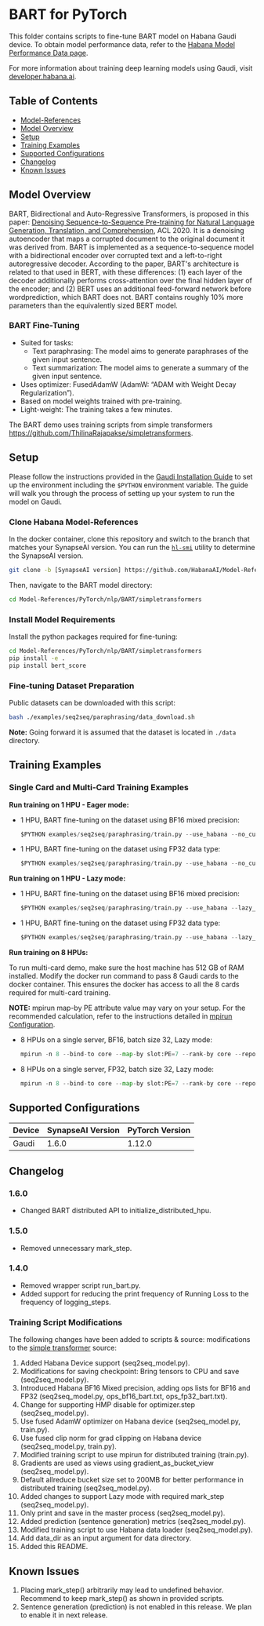 # BART for PyTorch

This folder contains scripts to fine-tune BART model on Habana Gaudi device. To obtain model performance data, refer to the [Habana Model Performance Data page](https://developer.habana.ai/resources/habana-training-models/#performance).

For more information about training deep learning models using Gaudi, visit [developer.habana.ai](https://developer.habana.ai/resources/).

## Table of Contents
  * [Model-References](../../../../README.md)
  * [Model Overview](#model-overview)
  * [Setup](#setup)
  * [Training Examples ](#training-examples)
  * [Supported Configurations](#supported-configurations)
  * [Changelog](#changelog)
  * [Known Issues](#known-issues)

## Model Overview

BART, Bidirectional and Auto-Regressive Transformers, is proposed in this paper: [Denoising Sequence-to-Sequence Pre-training for Natural Language Generation, Translation, and Comprehension](https://aclanthology.org/2020.acl-main.703/), ACL 2020. It is a denoising autoencoder that maps a corrupted document to the original document it was derived from. BART is implemented as a sequence-to-sequence model with a bidirectional encoder over corrupted text and a left-to-right autoregressive decoder. According to the paper, BART's architecture is related to that used in BERT, with these differences: (1) each layer of the decoder additionally performs cross-attention over the final hidden layer of the encoder; and (2) BERT uses an additional feed-forward network before wordprediction, which BART does not. BART contains roughly 10% more parameters than the equivalently sized BERT model.

### BART Fine-Tuning
- Suited for tasks:
  - Text paraphrasing: The model aims to generate paraphrases of the given input sentence.
  - Text summarization: The model aims to generate a summary of the given input sentence.
- Uses optimizer: FusedAdamW (AdamW: “ADAM with Weight Decay Regularization”).
- Based on model weights trained with pre-training.
- Light-weight: The training takes a few minutes.

The BART demo uses training scripts from simple transformers https://github.com/ThilinaRajapakse/simpletransformers.

## Setup
Please follow the instructions provided in the [Gaudi Installation
Guide](https://docs.habana.ai/en/latest/Installation_Guide/index.html) to set up the
environment including the `$PYTHON` environment variable.
The guide will walk you through the process of setting up your system to run the model on Gaudi.

### Clone Habana Model-References
In the docker container, clone this repository and switch to the branch that
matches your SynapseAI version. You can run the
[`hl-smi`](https://docs.habana.ai/en/latest/Management_and_Monitoring/System_Management_Tools_Guide/System_Management_Tools.html#hl-smi-utility-options)
utility to determine the SynapseAI version.
```bash
git clone -b [SynapseAI version] https://github.com/HabanaAI/Model-References
```

Then, navigate to the BART model directory:
```bash
cd Model-References/PyTorch/nlp/BART/simpletransformers
```

### Install Model Requirements
Install the python packages required for fine-tuning:
```bash
cd Model-References/PyTorch/nlp/BART/simpletransformers
pip install -e .
pip install bert_score
```

### Fine-tuning Dataset Preparation

Public datasets can be downloaded with this script:
```bash
bash ./examples/seq2seq/paraphrasing/data_download.sh
```

**Note:** Going forward it is assumed that the dataset is located in `./data` directory.

## Training Examples

### Single Card and Multi-Card Training Examples
**Run training on 1 HPU - Eager mode:**
- 1 HPU, BART fine-tuning on the dataset using BF16 mixed precision:
  ```python
  $PYTHON examples/seq2seq/paraphrasing/train.py --use_habana --no_cuda --use_fused_adam --use_fused_clip_norm --max_seq_length 128 --train_batch_size 32 --num_train_epochs 5 --save_best_model --output_dir output --bf16
  ```
- 1 HPU, BART fine-tuning on the dataset using FP32 data type:
  ```python
  $PYTHON examples/seq2seq/paraphrasing/train.py --use_habana --no_cuda --use_fused_adam --use_fused_clip_norm --max_seq_length 128 --train_batch_size 32 --num_train_epochs 5 --save_best_model --output_dir output
  ```

**Run training on 1 HPU - Lazy mode:**

- 1 HPU, BART fine-tuning on the dataset using BF16 mixed precision:
  ```python
  $PYTHON examples/seq2seq/paraphrasing/train.py --use_habana --lazy_mode --no_cuda --use_fused_adam --use_fused_clip_norm --max_seq_length 128 --train_batch_size 32 --num_train_epochs 5 --logging_steps 50 --save_best_model --output_dir output --bf16
  ```
- 1 HPU, BART fine-tuning on the dataset using FP32 data type:
  ```python
  $PYTHON examples/seq2seq/paraphrasing/train.py --use_habana --lazy_mode --no_cuda --use_fused_adam --use_fused_clip_norm --max_seq_length 128 --train_batch_size 32 --num_train_epochs 5 --logging_steps 50 --save_best_model --output_dir output
  ```

**Run training on 8 HPUs:**

To run multi-card demo, make sure the host machine has 512 GB of RAM installed. Modify the docker run command to pass 8 Gaudi cards to the docker container. This ensures the docker has access to all the 8 cards required for multi-card training.

**NOTE:** mpirun map-by PE attribute value may vary on your setup. For the recommended calculation, refer to the instructions detailed in [mpirun Configuration](https://docs.habana.ai/en/latest/PyTorch/PyTorch_Scaling_Guide/DDP_Based_Scaling.html#mpirun-configuration).

- 8 HPUs on a single server, BF16, batch size 32, Lazy mode:
  ```python
  mpirun -n 8 --bind-to core --map-by slot:PE=7 --rank-by core --report-bindings --allow-run-as-root $PYTHON examples/seq2seq/paraphrasing/train.py --use_habana --lazy_mode --no_cuda --use_fused_adam --use_fused_clip_norm --max_seq_length 128 --train_batch_size 32 --num_train_epochs 5 --logging_steps 50 --save_best_model --output_dir /tmp/multicards --bf16 --distributed
  ```

- 8 HPUs on a single server, FP32, batch size 32, Lazy mode:
  ```python
  mpirun -n 8 --bind-to core --map-by slot:PE=7 --rank-by core --report-bindings --allow-run-as-root $PYTHON examples/seq2seq/paraphrasing/train.py --use_habana --lazy_mode --no_cuda --use_fused_adam --use_fused_clip_norm --max_seq_length 128 --train_batch_size 32 --num_train_epochs 5 --logging_steps 50 --save_best_model --output_dir /tmp/multicards --distributed
  ```


## Supported Configurations

| Device | SynapseAI Version | PyTorch Version |
|-----|-----|-----|
| Gaudi | 1.6.0 | 1.12.0 |

## Changelog
### 1.6.0
 - Changed BART distributed API to initialize_distributed_hpu.
### 1.5.0
 - Removed unnecessary mark_step.
### 1.4.0
 - Removed wrapper script run_bart.py.
 - Added support for reducing the print frequency of Running Loss to the frequency of logging_steps.

### Training Script Modifications

The following changes have been added to scripts & source:
modifications to the [simple transformer](https://github.com/ThilinaRajapakse/simpletransformers) source:

1. Added Habana Device support (seq2seq_model.py).
2. Modifications for saving checkpoint: Bring tensors to CPU and save (seq2seq_model.py).
3. Introduced Habana BF16 Mixed precision, adding ops lists for BF16 and FP32 (seq2seq_model.py, ops_bf16_bart.txt, ops_fp32_bart.txt).
4. Change for supporting HMP disable for optimizer.step (seq2seq_model.py).
5. Use fused AdamW optimizer on Habana device (seq2seq_model.py, train.py).
6. Use fused clip norm for grad clipping on Habana device (seq2seq_model.py, train.py).
7. Modified training script to use mpirun for distributed training (train.py).
8. Gradients are used as views using gradient_as_bucket_view (seq2seq_model.py).
9. Default allreduce bucket size set to 200MB for better performance in distributed training (seq2seq_model.py).
10. Added changes to support Lazy mode with required mark_step (seq2seq_model.py).
11. Only print and save in the master process (seq2seq_model.py).
12. Added prediction (sentence generation) metrics (seq2seq_model.py).
13. Modified training script to use Habana data loader (seq2seq_model.py).
14. Add data_dir as an input argument for data directory.
15. Added this README.

## Known Issues

1. Placing mark_step() arbitrarily may lead to undefined behavior. Recommend to keep mark_step() as shown in provided scripts.
2. Sentence generation (prediction) is not enabled in this release. We plan to enable it in next release.
